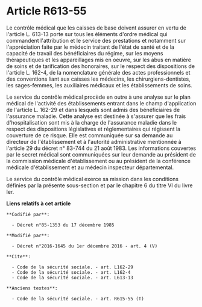 # Article R613-55

Le contrôle médical que les caisses de base doivent assurer en vertu de l'article L. 613-13 porte sur tous les éléments
d'ordre médical qui commandent l'attribution et le service des prestations et notamment sur l'appréciation faite par le
médecin traitant de l'état de santé et de la capacité de travail des bénéficiaires du régime, sur les moyens thérapeutiques
et les appareillages mis en oeuvre, sur les abus en matière de soins et de tarification des honoraires, sur le respect des
dispositions de l'article L. 162-4, de la nomenclature générale des actes professionnels et des conventions liant aux caisses
les médecins, les chirurgiens-dentistes, les sages-femmes, les auxiliaires médicaux et les établissements de soins. 

Le service du contrôle médical procède en outre à une analyse sur le plan médical de l'activité des établissements entrant
dans le champ d'application de l'article L. 162-29 et dans lesquels sont admis des bénéficiaires de l'assurance maladie.
Cette analyse est destinée à s'assurer que les frais d'hospitalisation sont mis à la charge de l'assurance maladie dans le
respect des dispositions législatives et réglementaires qui régissent la couverture de ce risque. Elle est communiquée sur sa
demande au directeur de l'établissement et à l'autorité administrative mentionnée à l'article 29 du décret n° 83-744 du 21
août 1983. Les informations couvertes par le secret médical sont communiquées sur leur demande au président de la commission
médicale d'établissement ou au président de la conférence médicale d'établissement et au médecin inspecteur départemental. 

Le service du contrôle médical exerce sa mission dans les conditions définies par la présente sous-section et par le chapitre
6 du titre VI du livre Ier.

**Liens relatifs à cet article**

	**Codifié par**:

	  - Décret n°85-1353 du 17 décembre 1985

	**Modifié par**:

	  - Décret n°2016-1645 du 1er décembre 2016 - art. 4 (V)

	**Cite**:

	  - Code de la sécurité sociale. - art. L162-29
	  - Code de la sécurité sociale. - art. L162-4
	  - Code de la sécurité sociale. - art. L613-13

	**Anciens textes**:

	  - Code de la sécurité sociale. - art. R615-55 (T)
